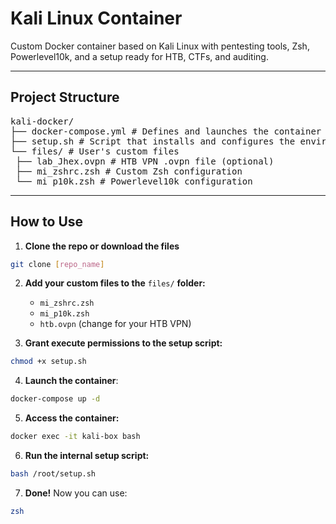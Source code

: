 # Kali Linux Container

Custom Docker container based on Kali Linux with pentesting tools, Zsh, Powerlevel10k, and a setup ready for HTB, CTFs, and auditing.

---

## Project Structure

<pre>kali-docker/
├── docker-compose.yml # Defines and launches the container
├── setup.sh # Script that installs and configures the environment inside the container
└── files/ # User's custom files
 ├── lab_Jhex.ovpn # HTB VPN .ovpn file (optional)
 ├── mi_zshrc.zsh # Custom Zsh configuration
 └── mi_p10k.zsh # Powerlevel10k configuration
</pre>
   
---

## How to Use

1. **Clone the repo or download the files**
```bash
git clone [repo_name]
```

2. **Add your custom files to the** `files/` **folder:**
   - `mi_zshrc.zsh`
   - `mi_p10k.zsh`
   - `htb.ovpn` (change for your HTB VPN)

3. **Grant execute permissions to the setup script:**

```bash
chmod +x setup.sh
```
4. **Launch the container**:
```bash
docker-compose up -d
```
5. **Access the container:**
```bash
docker exec -it kali-box bash
```
6. **Run the internal setup script:**
```bash
bash /root/setup.sh
```
7. **Done!** Now you can use:
```bash
zsh
```
